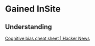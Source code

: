 # Gained InSite

## Understanding

[Cognitive bias cheat sheet | Hacker News](https://news.ycombinator.com/item?id=12804870)